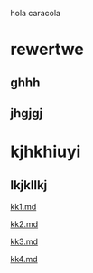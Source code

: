 hola caracola

# rewertwe



## ghhh

## jhgjgj



# kjhkhiuyi

## lkjkllkj

[kk1.md](kk1/kk1.md) 

 [kk2.md](kk2/kk2.md) 

 [kk3.md](kk3/kk3.md) 

 [kk4.md](kk4/kk4.md) 
















